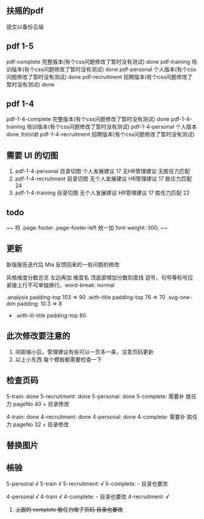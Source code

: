 ## 扶摇的pdf

提交以备份云端

## pdf 1-5

pdf-complete 完整版本(有个css问题修改了暂时没有测试) done 
pdf-training 培训版本(有个css问题修改了暂时没有测试) done
pdf-personal 个人版本(有个css问题修改了暂时没有测试) done
pdf-recruitment 招聘版本(有个css问题修改了暂时没有测试) done

## pdf 1-4

pdf-1-4-complete 完整版本(有个css问题修改了暂时没有测试) done
pdf-1-4-training 培训版本(有个css问题修改了暂时没有测试) 
pdf-1-4-personal 个人版本 done  `页码问题`
pdf-1-4-recruitment 招聘版本(有个css问题修改了暂时没有测试)


## 需要 UI 的切图

1. pdf-1-4-personal  目录切图 个人发展建议 17 无HR管理建议 无胜任力匹配
2. pdf-1-4-recruitment  目录切图 无个人发展建议 HR管理建议 17 胜任力匹配 24
3. pdf-1-4-training 目录切图 无个人发展建议 HR管理建议 17 胜任力匹配 22

## todo 
~~ 将 .page-footer .page-footer-left 统一加 font-weight: 300; ~~


## 更新

新版报告迭代后 Mia 反馈回来的一些问题的修改

风格维度分数总览 左边再加 维度名  顶底部增加分数刻度线
逗号、句号等标号应紧接上行不可单独换行。word-break: normal

.analysis padding-top 103 => 90
.with-title padding-top 76 => 70
.sug-one-dim padding: 10.3 => 8
+ .with-lil-title padding-top 80


## 此次修改要注意的

1. 间距缩小后，管理建议有些可以一页多一条，注意页码更新
2. 以上小东西 每个模板都需要检查一下


## 检查页码

5-train: done
5-recruitment: done
5-personal: done
5-complete: 需要补 胜任力 pageNo 40 + 目录修改

4-train: done
4-recruitment: done
4-personal: done
4-complete: 需要补 胜任力 pageNo 32 + 目录修改

## 替换图片


## ~~核验~~

5-personal √
5-train √
5-recruitment: √
5-complete:  - 目录也要改

4-personal √
4-train √
4-complete:  - 目录也要改
4-recruitment: √



1. ~~上面的 complete 胜任力改了页码  目录也要改~~